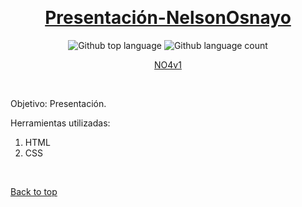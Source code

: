 <div align="center" id="top"> 

  &#xa0;

</div>
<!--ACCESO LINK PRESENTACION EN GITHUB PAGE-->
<h1 align="center"><a href="https://nosnayo.github.io/presentacion-NelsonOsnayo/">Presentación-NelsonOsnayo</a></h1>

<p align="center">
  <img alt="Github top language" src="https://img.shields.io/github/languages/top/nosnayo/presentacion-NelsonOsnayo?color=56BEB8">
  <img alt="Github language count" src="https://img.shields.io/github/languages/count/nosnayo/presentacion-NelsonOsnayo?color=56BEB8">
</p>
<p align="center">
  <a href="https://github.com/nosnayo" target="_blank">NO4v1</a>
</p>

<br>

Objetivo: Presentación.

Herramientas utilizadas: 
1.  HTML
2.	CSS

&#xa0;

<a href="#top">Back to top</a>
